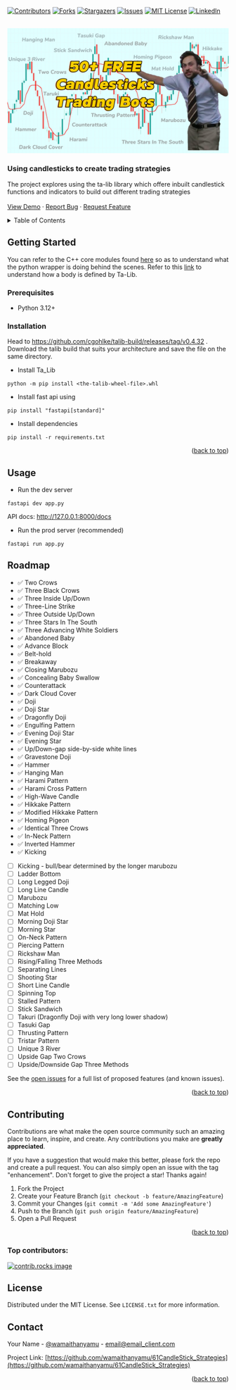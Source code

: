 <!-- Improved compatibility of back to top link: See: https://github.com/othneildrew/Best-README-Template/pull/73 -->
<a id="readme-top"></a>
<!--
*** Thanks for checking out the Best-README-Template. If you have a suggestion
*** that would make this better, please fork the repo and create a pull request
*** or simply open an issue with the tag "enhancement".
*** Don't forget to give the project a star!
*** Thanks again! Now go create something AMAZING! :D
-->
<!-- PROJECT SHIELDS -->
<!--
*** I'm using markdown "reference style" links for readability.
*** Reference links are enclosed in brackets [ ] instead of parentheses ( ).
*** See the bottom of this document for the declaration of the reference variables
*** for contributors-url, forks-url, etc. This is an optional, concise syntax you may use.
*** https://www.markdownguide.org/basic-syntax/#reference-style-links
-->
[![Contributors][contributors-shield]][contributors-url]
[![Forks][forks-shield]][forks-url]
[![Stargazers][stars-shield]][stars-url]
[![Issues][issues-shield]][issues-url]
[![MIT License][license-shield]][license-url]
[![LinkedIn][linkedin-shield]][linkedin-url]


<!-- PROJECT LOGO -->
<br />
<div align="center">
  <a href="https://github.com/wamaithanyamu/61CandleStick_Strategies">
    <img src="media/1.jpeg" alt="Logo" width="auto" height="auto">
  </a>

<h3 align="left">Using candlesticks to create trading strategies</h3>

  <p align="left">
    The project explores using the ta-lib library which offere inbuilt candlestick functions and indicators to build out different trading strategies
    <br />
    <br />
    <a href="https://github.com/wamaithanyamu/61CandleStick_Strategies">View Demo</a>
    ·
    <a href="https://github.com/wamaithanyamu/61CandleStick_Strategies/issues/new?labels=bug&template=bug-report---.md">Report Bug</a>
    ·
    <a href="https://github.com/wamaithanyamu/61CandleStick_Strategies/issues/new?labels=enhancement&template=feature-request---.md">Request Feature</a>
  </p>
</div>



<!-- TABLE OF CONTENTS -->
<details>
  <summary>Table of Contents</summary>
  <ol>
     <li>
      <a href="#getting-started">Getting Started</a>
      <ul>
        <li><a href="#prerequisites">Prerequisites</a></li>
        <li><a href="#installation">Installation</a></li>
      </ul>
    </li>
    <li><a href="#usage">Usage</a></li>
    <li><a href="#roadmap">Roadmap</a></li>
    <li><a href="#contributing">Contributing</a></li>
    <li><a href="#license">License</a></li>
    <li><a href="#contact">Contact</a></li>

  </ol>
</details>


<!-- GETTING STARTED -->
## Getting Started
You can refer to the C++ core modules found [here](https://github.com/TA-Lib/ta-lib/tree/main/src/ta_func) so as to understand what the python wrapper is doing behind the scenes. Refer to this [link](https://github.com/TA-Lib/ta-lib/blob/f393d2af97e5526a34b2e3f4bdad25d9e44f83ac/src/ta_common/ta_global.c#L125) to understand how a body is defined by Ta-Lib.

### Prerequisites
- Python 3.12+

### Installation
Head to https://github.com/cgohlke/talib-build/releases/tag/v0.4.32 . Download the talib build  that suits your architecture and save the file on the same directory.

- Install Ta_Lib 
```shell
python -m pip install <the-talib-wheel-file>.whl
```

- Install fast api using 
```shell
pip install "fastapi[standard]"
```

- Install dependencies 
```shell
pip install -r requirements.txt
```

<p align="right">(<a href="#readme-top">back to top</a>)</p>


<!-- USAGE EXAMPLES -->
## Usage

- Run the dev server

```shell
fastapi dev app.py
```
API docs: http://127.0.0.1:8000/docs   

- Run the prod server (recommended)

```shell
fastapi run app.py
```



<!-- ROADMAP -->
## Roadmap

- ✅ Two Crows
- ✅ Three Black Crows
- ✅ Three Inside Up/Down
- ✅ Three-Line Strike
- ✅ Three Outside Up/Down
- ✅ Three Stars In The South
- ✅ Three Advancing White Soldiers
- ✅ Abandoned Baby
- ✅ Advance Block
- ✅ Belt-hold
- ✅ Breakaway
- ✅ Closing Marubozu
- ✅ Concealing Baby Swallow
- ✅ Counterattack
- ✅ Dark Cloud Cover
- ✅ Doji
- ✅ Doji Star
- ✅ Dragonfly Doji
- ✅ Engulfing Pattern
- ✅ Evening Doji Star
- ✅ Evening Star
- ✅ Up/Down-gap side-by-side white lines
- ✅ Gravestone Doji
- ✅ Hammer
- ✅ Hanging Man
- ✅ Harami Pattern
- ✅ Harami Cross Pattern
- ✅ High-Wave Candle
- ✅ Hikkake Pattern
- ✅ Modified Hikkake Pattern
- ✅ Homing Pigeon
- ✅ Identical Three Crows
- ✅ In-Neck Pattern
- ✅ Inverted Hammer
- ✅ Kicking
- [ ] Kicking - bull/bear determined by the longer marubozu
- [ ] Ladder Bottom
- [ ] Long Legged Doji
- [ ] Long Line Candle
- [ ] Marubozu
- [ ] Matching Low
- [ ] Mat Hold
- [ ] Morning Doji Star
- [ ] Morning Star
- [ ] On-Neck Pattern
- [ ] Piercing Pattern
- [ ] Rickshaw Man
- [ ] Rising/Falling Three Methods
- [ ] Separating Lines
- [ ] Shooting Star
- [ ] Short Line Candle
- [ ] Spinning Top
- [ ] Stalled Pattern
- [ ] Stick Sandwich
- [ ] Takuri (Dragonfly Doji with very long lower shadow)
- [ ] Tasuki Gap
- [ ] Thrusting Pattern
- [ ] Tristar Pattern
- [ ] Unique 3 River
- [ ] Upside Gap Two Crows
- [ ] Upside/Downside Gap Three Methods

See the [open issues](https://github.com/wamaithanyamu/61CandleStick_Strategies/issues) for a full list of proposed features (and known issues).

<p align="right">(<a href="#readme-top">back to top</a>)</p>



<!-- CONTRIBUTING -->
## Contributing

Contributions are what make the open source community such an amazing place to learn, inspire, and create. Any contributions you make are **greatly appreciated**.

If you have a suggestion that would make this better, please fork the repo and create a pull request. You can also simply open an issue with the tag "enhancement".
Don't forget to give the project a star! Thanks again!

1. Fork the Project
2. Create your Feature Branch (`git checkout -b feature/AmazingFeature`)
3. Commit your Changes (`git commit -m 'Add some AmazingFeature'`)
4. Push to the Branch (`git push origin feature/AmazingFeature`)
5. Open a Pull Request

<p align="right">(<a href="#readme-top">back to top</a>)</p>

### Top contributors:

<a href="https://github.com/wamaithanyamu/61CandleStick_Strategies/graphs/contributors">
  <img src="https://contrib.rocks/image?repo=wamaithanyamu/61CandleStick_Strategies" alt="contrib.rocks image" />
</a>



<!-- LICENSE -->
## License

Distributed under the MIT License. See `LICENSE.txt` for more information.

<!-- CONTACT -->
## Contact

Your Name - [@wamaithanyamu](https://twitter.com/wamaithanyamu) - email@email_client.com

Project Link: [https://github.com/wamaithanyamu/61CandleStick_Strategies](https://github.com/wamaithanyamu/61CandleStick_Strategies)

<p align="right">(<a href="#readme-top">back to top</a>)</p>



<!-- MARKDOWN LINKS & IMAGES -->
<!-- https://www.markdownguide.org/basic-syntax/#reference-style-links -->
[contributors-shield]: https://img.shields.io/github/contributors/wamaithanyamu/61CandleStick_Strategies.svg?style=for-the-badge
[contributors-url]: https://github.com/wamaithanyamu/61CandleStick_Strategies/graphs/contributors
[forks-shield]: https://img.shields.io/github/forks/wamaithanyamu/61CandleStick_Strategies.svg?style=for-the-badge
[forks-url]: https://github.com/wamaithanyamu/61CandleStick_Strategies/network/members
[stars-shield]: https://img.shields.io/github/stars/wamaithanyamu/61CandleStick_Strategies.svg?style=for-the-badge
[stars-url]: https://github.com/wamaithanyamu/61CandleStick_Strategies/stargazers
[issues-shield]: https://img.shields.io/github/issues/wamaithanyamu/61CandleStick_Strategies.svg?style=for-the-badge
[issues-url]: https://github.com/wamaithanyamu/61CandleStick_Strategies/issues
[license-shield]: https://img.shields.io/github/license/wamaithanyamu/61CandleStick_Strategies.svg?style=for-the-badge
[license-url]: https://github.com/wamaithanyamu/61CandleStick_Strategies/blob/master/LICENSE.txt
[linkedin-shield]: https://img.shields.io/badge/-LinkedIn-black.svg?style=for-the-badge&logo=linkedin&colorB=555
[linkedin-url]: https://linkedin.com/in/wamaithanyamu
[product-screenshot]: images/screenshot.png
[Next.js]: https://img.shields.io/badge/next.js-000000?style=for-the-badge&logo=nextdotjs&logoColor=white
[Next-url]: https://nextjs.org/
[React.js]: https://img.shields.io/badge/React-20232A?style=for-the-badge&logo=react&logoColor=61DAFB
[React-url]: https://reactjs.org/
[Vue.js]: https://img.shields.io/badge/Vue.js-35495E?style=for-the-badge&logo=vuedotjs&logoColor=4FC08D
[Vue-url]: https://vuejs.org/
[Angular.io]: https://img.shields.io/badge/Angular-DD0031?style=for-the-badge&logo=angular&logoColor=white
[Angular-url]: https://angular.io/
[Svelte.dev]: https://img.shields.io/badge/Svelte-4A4A55?style=for-the-badge&logo=svelte&logoColor=FF3E00
[Svelte-url]: https://svelte.dev/
[Laravel.com]: https://img.shields.io/badge/Laravel-FF2D20?style=for-the-badge&logo=laravel&logoColor=white
[Laravel-url]: https://laravel.com
[Bootstrap.com]: https://img.shields.io/badge/Bootstrap-563D7C?style=for-the-badge&logo=bootstrap&logoColor=white
[Bootstrap-url]: https://getbootstrap.com
[JQuery.com]: https://img.shields.io/badge/jQuery-0769AD?style=for-the-badge&logo=jquery&logoColor=white
[JQuery-url]: https://jquery.com 
[YouTube Channel Subscribers]:(https://img.shields.io/youtube/channel/subscribers/:channelId)
